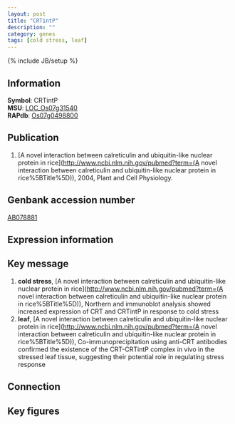 ```yaml
---
layout: post
title: "CRTintP"
description: ""
category: genes
tags: [cold stress, leaf]
---
```

{% include JB/setup %}

## Information
__Symbol__: CRTintP  
__MSU__: [LOC_Os07g31540](http://rice.plantbiology.msu.edu/cgi-bin/ORF_infopage.cgi?orf=LOC_Os07g31540)  
__RAPdb__: [Os07g0498800](http://rapdb.dna.affrc.go.jp/viewer/gbrowse_details/irgsp1?name=Os07g0498800)  

## Publication
1. [A novel interaction between calreticulin and ubiquitin-like nuclear protein in rice](http://www.ncbi.nlm.nih.gov/pubmed?term=(A novel interaction between calreticulin and ubiquitin-like nuclear protein in rice%5BTitle%5D)), 2004, Plant and Cell Physiology.

## Genbank accession number
[AB078881](http://www.ncbi.nlm.nih.gov/nuccore/AB078881)

## Expression information

## Key message
1. __cold stress__, [A novel interaction between calreticulin and ubiquitin-like nuclear protein in rice](http://www.ncbi.nlm.nih.gov/pubmed?term=(A novel interaction between calreticulin and ubiquitin-like nuclear protein in rice%5BTitle%5D)),  Northern and immunoblot analysis showed increased expression of CRT and CRTintP in response to cold stress
2. __leaf__, [A novel interaction between calreticulin and ubiquitin-like nuclear protein in rice](http://www.ncbi.nlm.nih.gov/pubmed?term=(A novel interaction between calreticulin and ubiquitin-like nuclear protein in rice%5BTitle%5D)),  Co-immunoprecipitation using anti-CRT antibodies confirmed the existence of the CRT-CRTintP complex in vivo in the stressed leaf tissue, suggesting their potential role in regulating stress response

## Connection

## Key figures


